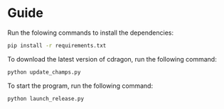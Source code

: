 # Guide
Run the folowing commands to install the dependencies:
```bash
pip install -r requirements.txt
```

To download the latest version of cdragon, run the following command:
```bash
python update_champs.py
```

To start the program, run the following command:
```bash
python launch_release.py
```